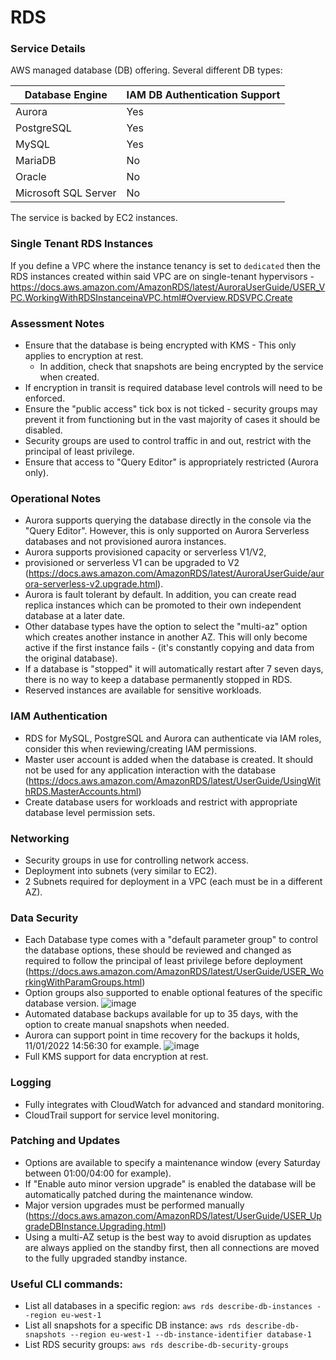 # RDS

### Service Details

AWS managed database (DB) offering. Several different DB types:


| Database Engine        | IAM DB Authentication Support    |
| ---------------------- | -------------------              |
| Aurora                 | Yes                              |
| PostgreSQL             | Yes                              |
| MySQL                  | Yes                              |
| MariaDB                | No                               |
| Oracle                 | No                               |
| Microsoft SQL Server   | No                               |


The service is backed by EC2 instances.

### Single Tenant RDS Instances

If you define a VPC where the instance tenancy is set to `dedicated` then the RDS instances created within said VPC are on single-tenant hypervisors - https://docs.aws.amazon.com/AmazonRDS/latest/AuroraUserGuide/USER_VPC.WorkingWithRDSInstanceinaVPC.html#Overview.RDSVPC.Create

### Assessment Notes

- Ensure that the database is being encrypted with KMS - This only applies to encryption at rest.
    - In addition, check that snapshots are being encrypted by the service when created.
- If encryption in transit is required database level controls will need to be enforced.    
- Ensure the "public access" tick box is not ticked - security groups may prevent it from functioning but in the vast majority of cases it should be disabled.
- Security groups are used to control traffic in and out, restrict with the principal of least privilege.
- Ensure that access to "Query Editor" is appropriately restricted (Aurora only).


### Operational Notes

- Aurora supports querying the database directly in the console via the "Query Editor". However, this is only supported on Aurora Serverless databases and not provisioned aurora instances. 
- Aurora supports provisioned capacity or serverless V1/V2,
- provisioned or serverless V1 can be upgraded to V2 (https://docs.aws.amazon.com/AmazonRDS/latest/AuroraUserGuide/aurora-serverless-v2.upgrade.html).
- Aurora is fault tolerant by default. In addition, you can create read replica instances which can be promoted to their own independent database at a later date.
- Other database types have the option to select the "multi-az" option which creates another instance in another AZ. This will only become active if the first instance fails - (it's constantly copying and data from the original database). 
- If a database is "stopped" it will automatically restart after 7 seven days, there is no way to keep a database permanently stopped in RDS.
- Reserved instances are available for sensitive workloads.


### IAM Authentication

- RDS for MySQL, PostgreSQL and Aurora can authenticate via IAM roles, consider this when reviewing/creating IAM permissions.
- Master user account is added when the database is created. It should not be used for any application interaction with the database (https://docs.aws.amazon.com/AmazonRDS/latest/UserGuide/UsingWithRDS.MasterAccounts.html)
- Create database users for workloads and restrict with appropriate database level permission sets.

### Networking

- Security groups in use for controlling network access.
- Deployment into subnets (very similar to EC2).
- 2 Subnets required for deployment in a VPC (each must be in a different AZ).

### Data Security

- Each Database type comes with a "default parameter group" to control the database options, these should be reviewed and changed as required to follow the principal of least privilege before deployment (https://docs.aws.amazon.com/AmazonRDS/latest/UserGuide/USER_WorkingWithParamGroups.html)
- Option groups also supported to enable optional features of the specific database version.
![image](/static/rds_parameter_group.png)
- Automated database backups available for up to 35 days, with the option to create manual snapshots when needed.
- Aurora can support point in time recovery for the backups it holds, 11/01/2022 14:56:30 for example.
![image](/static/aurora_point_in_time_restore.png)
- Full KMS support for data encryption at rest.

### Logging

- Fully integrates with CloudWatch for advanced and standard monitoring.
- CloudTrail support for service level monitoring.

### Patching and Updates

- Options are available to specify a maintenance window (every Saturday between 01:00/04:00 for example).
- If "Enable auto minor version upgrade" is enabled the database will be automatically patched during the maintenance window.
- Major version upgrades must be performed manually (https://docs.aws.amazon.com/AmazonRDS/latest/UserGuide/USER_UpgradeDBInstance.Upgrading.html)
- Using a multi-AZ setup is the best way to avoid disruption as updates are always applied on the standby first, then all connections are moved to the fully upgraded standby instance.


### Useful CLI commands:

- List all databases in a specific region:
```aws rds describe-db-instances --region eu-west-1```
- List all snapshots for a specific DB instance:
```aws rds describe-db-snapshots --region eu-west-1 --db-instance-identifier database-1```
- List RDS security groups:
```aws rds describe-db-security-groups```